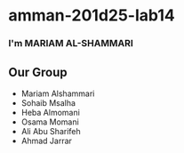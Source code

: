 # amman-201d25-lab14

### I'm MARIAM AL-SHAMMARI

## Our Group 
* Mariam Alshammari  
* Sohaib Msalha
* Heba Almomani 
* Osama Momani 
* Ali Abu Sharifeh 
* Ahmad Jarrar